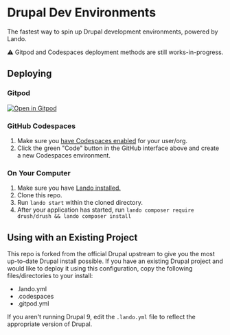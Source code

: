 # Drupal Dev Environments

The fastest way to spin up Drupal development environments, powered by Lando.

:warning: Gitpod and Codespaces deployment methods are still works-in-progress.

## Deploying

### Gitpod

[![Open in Gitpod](https://gitpod.io/button/open-in-gitpod.svg)](https://gitpod.io/#https://github.com/lando/drupal-dev-environment)

### GitHub Codespaces

1. Make sure you [have Codespaces enabled](https://docs.github.com/en/codespaces/managing-codespaces-for-your-organization/enabling-codespaces-for-your-organization) for your user/org.
2. Click the green "Code" button in the GitHub interface above and create a new Codespaces environment.

### On Your Computer

1. Make sure you have [Lando installed.](https://docs.lando.dev/basics/installation.html)
2. Clone this repo.
3. Run `lando start` within the cloned directory.
4. After your application has started, run `lando composer require drush/drush && lando composer install`

## Using with an Existing Project

This repo is forked from the official Drupal upstream to give you the most up-to-date Drupal install possible. If you have an existing Drupal project and would like to deploy it using this configuration, copy the following files/directories to your install:

- .lando.yml
- .codespaces
- .gitpod.yml

If you aren't running Drupal 9, edit the `.lando.yml` file to reflect the appropriate version of Drupal.
